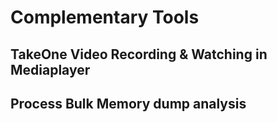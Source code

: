 # Complementary Tools

## TakeOne Video Recording & Watching in Mediaplayer

## Process Bulk Memory dump analysis
